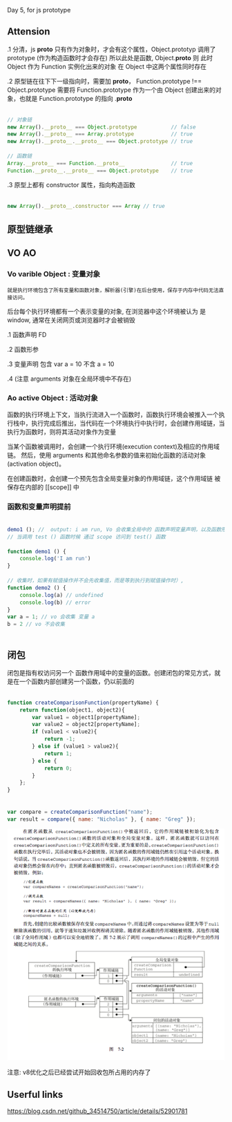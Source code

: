 Day 5, for js prototype

## Attension

.1 分清，js __proto__ 只有作为对象时，才会有这个属性，Object.prototyp 调用了 prototype (作为构造函数时才会存在) 所以此处是函数, Object.__proto__ 则 此时 Object 作为 Function 实例化出来的对象
在 Object 中这两个属性同时存在


.2 原型链在往下下一级指向时，需要加 __proto__， Function.prototype !== Object.prototype 需要将 Function.prototype 作为一个由 Object 创建出来的对象，也就是 Function.prototype 的指向 .__proto__

```js

// 对象链
new Array().__proto__ === Object.prototype           // false
new Array().__proto__ === Array.prototype 			 // true
new Array().__proto__.__proto__ === Object.prototype // true

// 函数链
Array.__proto__ === Function.__proto__               // true
Function.__proto__.__proto__ === Object.prototype    // true

```

.3 原型上都有 constructor 属性，指向构造函数

```js

new Array().__proto__.constructor === Array // true

```



## 原型链继承


## VO AO

### Vo varible Object : 变量对象

	就是执行环境包含了所有变量和函数对象，解析器(引擎)在后台使用，保存于内存中代码无法直接访问。

后台每个执行环境都有一个表示变量的对象, 在浏览器中这个环境被认为 是 window, 通常在关闭网页或浏览器时才会被销毁

.1 函数声明 FD

.2 函数形参

.3 变量声明 包含 var a = 10 不含 a = 10

.4 (注意 arguments 对象在全局环境中不存在)


### Ao active Object  : 活动对象

函数的执行环境上下文，当执行流进入一个函数时，函数执行环境会被推入一个执行栈中，执行完成后推出，当代码在一个环境执行中执行时，会创建作用域链，当执行为函数时，则将其活动对象作为变量


当某个函数被调用时，会创建一个执行环境(execution context)及相应的作用域链。 然后，使用 arguments 和其他命名参数的值来初始化函数的活动对象(activation object)。

在创建函数时，会创建一个预先包含全局变量对象的作用域链，这个作用域链 被保存在内部的 [[scope]] 中



### 函数和变量声明提前

```js

demo1 (); //  output: i am run, Vo 会收集全局中的 函数声明变量声明，以及函数形参
// 当调用 test () 函数时候 通过 scope 访问到 test() 函数

function demo1 () {
	console.log('I am run')
}

// 收集时，如果有赋值操作并不会先收集值，而是等到执行到赋值操作时）,
function demo2 () {
	console.log(a) // undefined
	console.log(b) // error
}
var a = 1; // vo 会收集 变量 a
b = 2 // vo 不会收集



```

## 闭包
闭包是指有权访问另一个 函数作用域中的变量的函数。创建闭包的常见方式，就是在一个函数内部创建另一个函数，仍以前面的

```js

function createComparisonFunction(propertyName) {
	return function(object1, object2){
		var value1 = object1[propertyName];
		var value2 = object2[propertyName];
		if (value1 < value2){
			return -1;
		} else if (value1 > value2){
			return 1;
		} else {
			return 0;
		}
	};
}


var compare = createComparisonFunction("name");
var result = compare({ name: "Nicholas" }, { name: "Greg" });


```

![closure](./imgs/closure.jpg)


注意: v8优化之后已经尝试开始回收包所占用的内存了


## Userful links
https://blog.csdn.net/github_34514750/article/details/52901781
